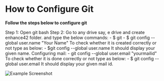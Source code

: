 # How to Configure Git

**Follow the steps below to configure git**


Step 1: Open git bash
Step 2: Go to any drive say, e drive and create enhance42 folder. and type the below commands:
         - $ git
         - $ git config --global user.name "Your Name"
           To check whether it is created correctly or not type as below:
            -  $git config --global user.name
               It should display your given name.
         Configuring mail:
         - git config --global user.email "yourmailid"
            To check whether it is done correctly or not type as below:
            - $ git config --global user.email
               It should display your given mail id.

![Example Screenshot](https://octodex.github.com/images/bannekat.png)

 




